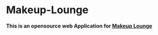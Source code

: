# Makeup-Lounge
<Strong> This is an opensource web Application for <a href="http//www.google.com">Makeup Lounge</a></strong>
